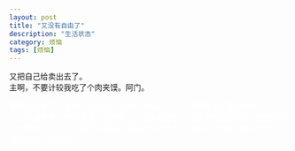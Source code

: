 ```yaml
---
layout: post
title: "又没有自由了"
description: "生活状态"
category: 烦恼
tags: [烦恼]
---
```


又把自己给卖出去了。
<br/>
主啊，不要计较我吃了个肉夹馍。阿门。

<font color="white">事情见的多了，总会习以为常，以为一直存在下去，但事情总不是那样啊。<br/>今天得知舅舅去世的消息，太突然了，谁又能想到，我并不是最悲伤的，但是感到十分意外，一个月之前还在说笑。想来人生五十年，转瞬而已长辈们都开始老了，包括父母，加油吧。<font/>
